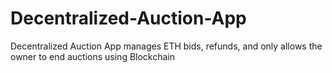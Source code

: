 # Decentralized-Auction-App
Decentralized Auction App manages ETH bids, refunds, and only allows the owner to end auctions using Blockchain
